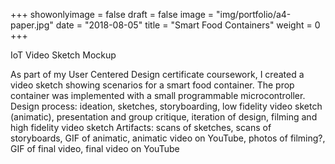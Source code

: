 +++
showonlyimage = false
draft = false
image = "img/portfolio/a4-paper.jpg"
date = "2018-08-05"
title = "Smart Food Containers"
weight = 0
+++

IoT Video Sketch Mockup

<!--more-->
As part of my User Centered Design certificate coursework, I created a video sketch showing scenarios for a smart food container. The prop container was implemented with a small programmable microcontroller.
    Design process: ideation, sketches, storyboarding, low fidelity video sketch (animatic), presentation and group critique, iteration of design, filming and high fidelity video sketch
    Artifacts: scans of sketches, scans of storyboards, GIF of animatic, animatic video on YouTube, photos of filming?, GIF of final video, final video on YouTube 
